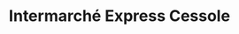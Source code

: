 ---
title: "Intermarché Express Cessole"
url: /nice/intermarche-express-cessole/
shop: supermarché
---